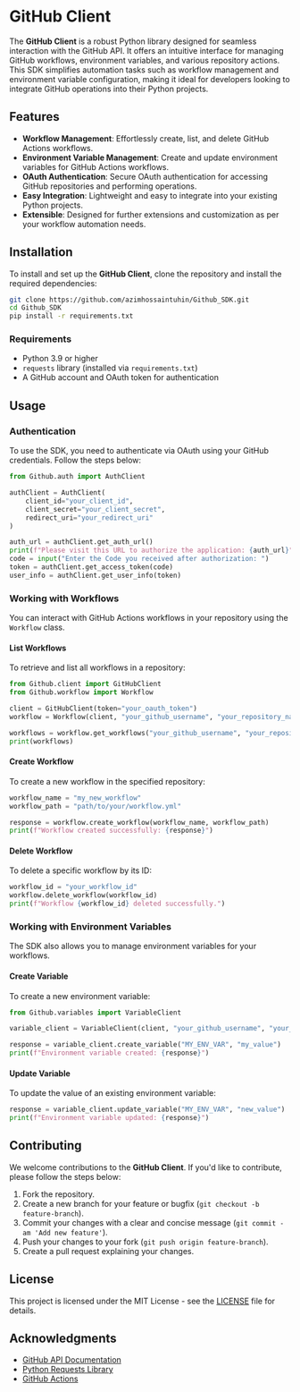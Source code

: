 
# GitHub Client

The **GitHub Client** is a robust Python library designed for seamless interaction with the GitHub API. It offers an intuitive interface for managing GitHub workflows, environment variables, and various repository actions. This SDK simplifies automation tasks such as workflow management and environment variable configuration, making it ideal for developers looking to integrate GitHub operations into their Python projects.

## Features

- **Workflow Management**: Effortlessly create, list, and delete GitHub Actions workflows.
- **Environment Variable Management**: Create and update environment variables for GitHub Actions workflows.
- **OAuth Authentication**: Secure OAuth authentication for accessing GitHub repositories and performing operations.
- **Easy Integration**: Lightweight and easy to integrate into your existing Python projects.
- **Extensible**: Designed for further extensions and customization as per your workflow automation needs.

## Installation

To install and set up the **GitHub Client**, clone the repository and install the required dependencies:

```bash
git clone https://github.com/azimhossaintuhin/Github_SDK.git
cd Github_SDK
pip install -r requirements.txt
```

### Requirements

- Python 3.9 or higher
- `requests` library (installed via `requirements.txt`)
- A GitHub account and OAuth token for authentication

## Usage

### Authentication

To use the SDK, you need to authenticate via OAuth using your GitHub credentials. Follow the steps below:

```python
from Github.auth import AuthClient

authClient = AuthClient(
    client_id="your_client_id",
    client_secret="your_client_secret",
    redirect_uri="your_redirect_uri"
)

auth_url = authClient.get_auth_url()
print(f"Please visit this URL to authorize the application: {auth_url}")
code = input("Enter the Code you received after authorization: ")
token = authClient.get_access_token(code)
user_info = authClient.get_user_info(token)
```

### Working with Workflows

You can interact with GitHub Actions workflows in your repository using the `Workflow` class.

#### List Workflows

To retrieve and list all workflows in a repository:

```python
from Github.client import GitHubClient
from Github.workflow import Workflow

client = GitHubClient(token="your_oauth_token")
workflow = Workflow(client, "your_github_username", "your_repository_name")

workflows = workflow.get_workflows("your_github_username", "your_repository_name")
print(workflows)
```

#### Create Workflow

To create a new workflow in the specified repository:

```python
workflow_name = "my_new_workflow"
workflow_path = "path/to/your/workflow.yml"

response = workflow.create_workflow(workflow_name, workflow_path)
print(f"Workflow created successfully: {response}")
```

#### Delete Workflow

To delete a specific workflow by its ID:

```python
workflow_id = "your_workflow_id"
workflow.delete_workflow(workflow_id)
print(f"Workflow {workflow_id} deleted successfully.")
```

### Working with Environment Variables

The SDK also allows you to manage environment variables for your workflows.

#### Create Variable

To create a new environment variable:

```python
from Github.variables import VariableClient

variable_client = VariableClient(client, "your_github_username", "your_repository_name")

response = variable_client.create_variable("MY_ENV_VAR", "my_value")
print(f"Environment variable created: {response}")
```

#### Update Variable

To update the value of an existing environment variable:

```python
response = variable_client.update_variable("MY_ENV_VAR", "new_value")
print(f"Environment variable updated: {response}")
```

## Contributing

We welcome contributions to the **GitHub Client**. If you'd like to contribute, please follow the steps below:

1. Fork the repository.
2. Create a new branch for your feature or bugfix (`git checkout -b feature-branch`).
3. Commit your changes with a clear and concise message (`git commit -am 'Add new feature'`).
4. Push your changes to your fork (`git push origin feature-branch`).
5. Create a pull request explaining your changes.

## License

This project is licensed under the MIT License - see the [LICENSE](LICENSE) file for details.

## Acknowledgments

- [GitHub API Documentation](https://docs.github.com/en/rest)
- [Python Requests Library](https://docs.python-requests.org/en/latest/)
- [GitHub Actions](https://docs.github.com/en/actions)